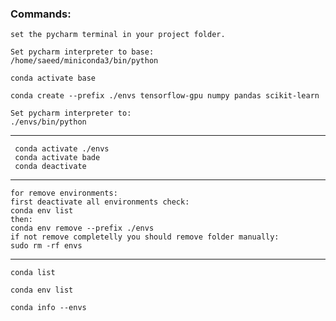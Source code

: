 ### Commands:
```
set the pycharm terminal in your project folder.
```
```
Set pycharm interpreter to base:  
/home/saeed/miniconda3/bin/python
```
```
conda activate base
```
```
conda create --prefix ./envs tensorflow-gpu numpy pandas scikit-learn
```

```
Set pycharm interpreter to:  
./envs/bin/python
```

---
     conda activate ./envs
     conda activate bade
     conda deactivate
---

```
for remove environments:
first deactivate all environments check:
conda env list
then:
conda env remove --prefix ./envs
if not remove completelly you should remove folder manually:
sudo rm -rf envs
```
---
```
conda list
```
```
conda env list
```
```
conda info --envs
```